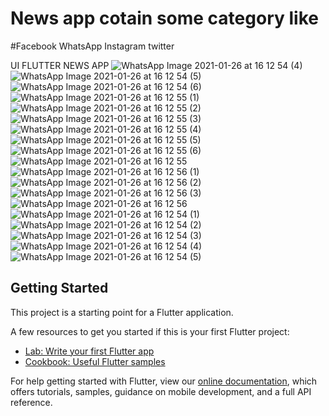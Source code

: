 # News app cotain some category like 
#Facebook WhatsApp Instagram twitter

UI FLUTTER NEWS APP 
![WhatsApp Image 2021-01-26 at 16 12 54 (4)](https://user-images.githubusercontent.com/42122633/105856425-ea718f80-5ff1-11eb-8dcb-13adf90bdc23.jpeg)
![WhatsApp Image 2021-01-26 at 16 12 54 (5)](https://user-images.githubusercontent.com/42122633/105856435-eba2bc80-5ff1-11eb-8d82-5146ecae5a90.jpeg)
![WhatsApp Image 2021-01-26 at 16 12 54 (6)](https://user-images.githubusercontent.com/42122633/105856440-ecd3e980-5ff1-11eb-9a96-c1ad534fa188.jpeg)
![WhatsApp Image 2021-01-26 at 16 12 55 (1)](https://user-images.githubusercontent.com/42122633/105856443-ed6c8000-5ff1-11eb-9c4f-aa4158b4ecea.jpeg)
![WhatsApp Image 2021-01-26 at 16 12 55 (2)](https://user-images.githubusercontent.com/42122633/105856447-ee051680-5ff1-11eb-9501-d1b59939d870.jpeg)
![WhatsApp Image 2021-01-26 at 16 12 55 (3)](https://user-images.githubusercontent.com/42122633/105856450-ee9dad00-5ff1-11eb-93c7-6768dad246a4.jpeg)
![WhatsApp Image 2021-01-26 at 16 12 55 (4)](https://user-images.githubusercontent.com/42122633/105856453-ef364380-5ff1-11eb-96e7-fbb71ad9dbc7.jpeg)
![WhatsApp Image 2021-01-26 at 16 12 55 (5)](https://user-images.githubusercontent.com/42122633/105856454-efceda00-5ff1-11eb-8b32-0c0c15ea350f.jpeg)
![WhatsApp Image 2021-01-26 at 16 12 55 (6)](https://user-images.githubusercontent.com/42122633/105856456-f1000700-5ff1-11eb-8e63-ca7f16aac454.jpeg)
![WhatsApp Image 2021-01-26 at 16 12 55](https://user-images.githubusercontent.com/42122633/105856457-f1989d80-5ff1-11eb-93d2-f040e97e5c98.jpeg)
![WhatsApp Image 2021-01-26 at 16 12 56 (1)](https://user-images.githubusercontent.com/42122633/105856461-f2313400-5ff1-11eb-9e6f-620beb394de6.jpeg)
![WhatsApp Image 2021-01-26 at 16 12 56 (2)](https://user-images.githubusercontent.com/42122633/105856465-f2c9ca80-5ff1-11eb-84ea-1602f9f97483.jpeg)
![WhatsApp Image 2021-01-26 at 16 12 56 (3)](https://user-images.githubusercontent.com/42122633/105856468-f3faf780-5ff1-11eb-9bd1-0ac476cf1302.jpeg)
![WhatsApp Image 2021-01-26 at 16 12 56](https://user-images.githubusercontent.com/42122633/105856470-f4938e00-5ff1-11eb-88e9-dba4f611fa15.jpeg)
![WhatsApp Image 2021-01-26 at 16 12 54 (1)](https://user-images.githubusercontent.com/42122633/105856472-f52c2480-5ff1-11eb-87f3-9cdd9f703f7a.jpeg)
![WhatsApp Image 2021-01-26 at 16 12 54 (2)](https://user-images.githubusercontent.com/42122633/105856478-f65d5180-5ff1-11eb-87d3-746466f7c0d3.jpeg)
![WhatsApp Image 2021-01-26 at 16 12 54 (3)](https://user-images.githubusercontent.com/42122633/105856483-f6f5e800-5ff1-11eb-856f-3829d798e8ad.jpeg)
![WhatsApp Image 2021-01-26 at 16 12 54 (4)](https://user-images.githubusercontent.com/42122633/105856580-1260f300-5ff2-11eb-909d-933e7bb43b25.jpeg)
![WhatsApp Image 2021-01-26 at 16 12 54 (5)](https://user-images.githubusercontent.com/42122633/105856584-13922000-5ff2-11eb-9b88-e8bd057b0f13.jpeg)

## Getting Started

This project is a starting point for a Flutter application.

A few resources to get you started if this is your first Flutter project:

- [Lab: Write your first Flutter app](https://flutter.dev/docs/get-started/codelab)
- [Cookbook: Useful Flutter samples](https://flutter.dev/docs/cookbook)

For help getting started with Flutter, view our
[online documentation](https://flutter.dev/docs), which offers tutorials,
samples, guidance on mobile development, and a full API reference.
